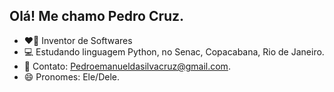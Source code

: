 ## Olá! Me chamo Pedro Cruz.

- ❤️‍🔥 Inventor de Softwares
- 💻 Estudando linguagem Python, no Senac, Copacabana, Rio de Janeiro.
- 📨 Contato: Pedroemanueldasilvacruz@gmail.com. 
- 😄 Pronomes: Ele/Dele.
